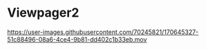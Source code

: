 # Viewpager2

https://user-images.githubusercontent.com/70245821/170645327-51c88496-08a6-4ce4-9b81-dd402c1b33eb.mov

